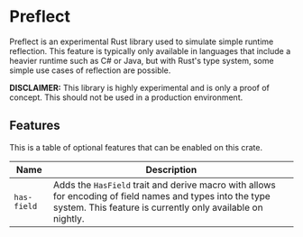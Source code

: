 # Preflect

Preflect is an experimental Rust library used to simulate simple runtime 
reflection. This feature is typically only available in languages that include 
a heavier runtime such as C# or Java, but with Rust's type system, some simple 
use cases of reflection are possible.

**DISCLAIMER:** This library is highly experimental and is only a proof of 
concept. This should not be used in a production environment.

## Features

This is a table of optional features that can be enabled on this crate.

| Name        | Description                                                                                                                                                             |
| ----------- | ----------------------------------------------------------------------------------------------------------------------------------------------------------------------- |
| `has-field` | Adds the `HasField` trait and derive macro with allows for encoding of field names and types into the type system. This feature is currently only available on nightly. |
